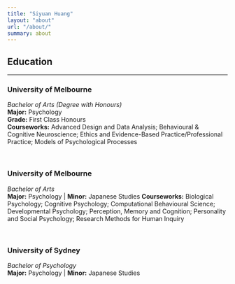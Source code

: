 ```yaml
---
title: "Siyuan Huang"
layout: "about"
url: "/about/"
summary: about
---
```


## Education
---
### University of Melbourne
*Bachelor of Arts (Degree with Honours)*   
**Major:** Psychology  
**Grade:** First Class Honours  
**Courseworks:** Advanced Design and Data Analysis; Behavioural & Cognitive Neuroscience; Ethics and Evidence-Based Practice/Professional Practice; Models of Psychological Processes

<br>

### University of Melbourne
*Bachelor of Arts*  
**Major:** Psychology | **Minor:** Japanese Studies
**Courseworks:** Biological Psychology; Cognitive Psychology; Computational Behavioural Science; Developmental Psychology; Perception, Memory and Cognition; Personality and Social Psychology; Research Methods for Human Inquiry

<br>

### University of Sydney
*Bachelor of Psychology*  
**Major:** Psychology | **Minor:** Japanese Studies